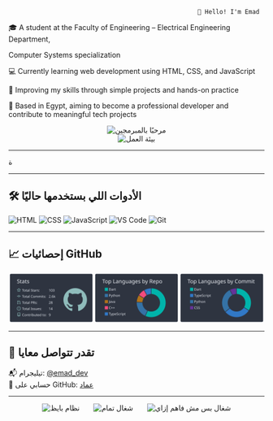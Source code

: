                                                         👋 Hello! I'm Emad
                                                        
🎓 A student at the Faculty of Engineering – Electrical Engineering Department, 

   Computer Systems specialization
                    
💻 Currently learning web development using HTML, CSS, and JavaScript

🌱 Improving my skills through simple projects and hands-on practice

📍 Based in Egypt, aiming to become a professional developer and contribute to meaningful tech projects

<div align="center">

<img src="https://github.com/SP-XD/SP-XD/blob/main/images/hellocoders_rounded.gif?raw=true" alt="مرحبًا بالمبرمجين" width="60%"/> <br>
<img src="https://github.com/SP-XD/SP-XD/blob/main/images/dev-working_rounded.gif?raw=true" alt="بيئة العمل" width="40%"/><br>

</div>

---
ة

---

## 🛠️ الأدوات اللي بستخدمها حاليًا

![HTML](https://img.shields.io/badge/HTML5-E34F26?style=flat&logo=html5&logoColor=white)
![CSS](https://img.shields.io/badge/CSS3-1572B6?style=flat&logo=css3&logoColor=white)
![JavaScript](https://img.shields.io/badge/JavaScript-F7DF1E?style=flat&logo=javascript&logoColor=black)
![VS Code](https://img.shields.io/badge/Visual_Studio_Code-0078D4?style=flat&logo=visual%20studio%20code&logoColor=white)
![Git](https://img.shields.io/badge/GIT-E44C30?style=flat&logo=git&logoColor=white)

---

## 📈 إحصائيات GitHub

<div align="center">
<img src="https://raw.githubusercontent.com/SP-XD/profile-summary-cards/master/profile-summary-card-output/nord_dark/3-stats.svg" width="32.5%">
<img src="https://raw.githubusercontent.com/SP-XD/profile-summary-cards/master/profile-summary-card-output/nord_dark/1-repos-per-language.svg" width="32.5%">
<img src="https://raw.githubusercontent.com/SP-XD/profile-summary-cards/master/profile-summary-card-output/nord_dark/2-most-commit-language.svg" width="32.5%">
</div>

---

## 💬 تقدر تتواصل معايا

📬 تيليجرام: [@emad_dev](https://t.me/+201063185431)  
📁 حسابي على GitHub: [عماد](https://github.com/emkh07244)

---

<div align="center">
<img src="https://raw.githubusercontent.com/Tarikul-Islam-Anik/Animated-Fluent-Emojis/master/Emojis/Smilies/Face%20with%20Spiral%20Eyes.png" width="10%" alt="نظام بايظ"/>
&nbsp;&nbsp;&nbsp;&nbsp;&nbsp;
<img src="https://raw.githubusercontent.com/Tarikul-Islam-Anik/Animated-Fluent-Emojis/master/Emojis/Smilies/Relieved%20Face.png" width="10%" alt="شغال تمام"/>
&nbsp;&nbsp;&nbsp;&nbsp;&nbsp;
<img src="https://raw.githubusercontent.com/Tarikul-Islam-Anik/Animated-Fluent-Emojis/master/Emojis/Smilies/Astonished%20Face.png" width="10%" alt="شغال بس مش فاهم إزاي"/>
</div>


